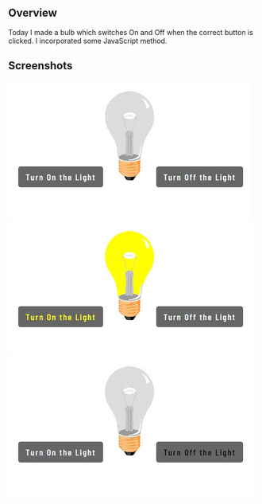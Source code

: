 ## Overview
Today I made a bulb which switches On and Off when the correct button is clicked. I incorporated some JavaScript method.

## Screenshots
![Screenshot 1](CSS/images/screenshot-1.jpg) 
![Screenshot 2](CSS/images/screenshot-2.jpg)
![Screenshot 3](CSS/images/screenshot-3.jpg)